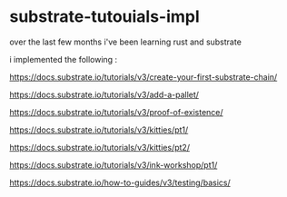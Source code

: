 # substrate-tutouials-impl

over the last few months i've been learning rust and substrate 

i implemented the following :

https://docs.substrate.io/tutorials/v3/create-your-first-substrate-chain/

https://docs.substrate.io/tutorials/v3/add-a-pallet/

https://docs.substrate.io/tutorials/v3/proof-of-existence/

https://docs.substrate.io/tutorials/v3/kitties/pt1/

https://docs.substrate.io/tutorials/v3/kitties/pt2/

https://docs.substrate.io/tutorials/v3/ink-workshop/pt1/

https://docs.substrate.io/how-to-guides/v3/testing/basics/
